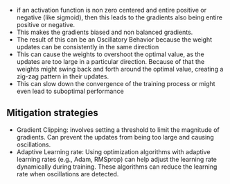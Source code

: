 - if an activation function is non zero centered and entire positive or negative (like sigmoid), then this leads to the gradients also being entire positive or negative. 
- This makes the gradients biased and non balanced gradients. 
- The result of this can be an Oscillatory Behavior because the weight updates can be consistently in the same direction
- This can cause the weights to overshoot the optimal value, as the updates are too large in a particular direction. Because of that the weights might swing back and forth around the optimal value, creating a zig-zag pattern in their updates.
- This can slow down the convergence of the training process or might even lead to suboptimal performance 

## Mitigation strategies
- Gradient Clipping: involves setting a threshold to limit the magnitude of gradients. Can prevent the updates from being too large and causing oscillations.
- Adaptive Learning rate: Using optimization algorithms with adaptive learning rates (e.g., Adam, RMSprop) can help adjust the learning rate dynamically during training. These algorithms can reduce the learning rate when oscillations are detected. 